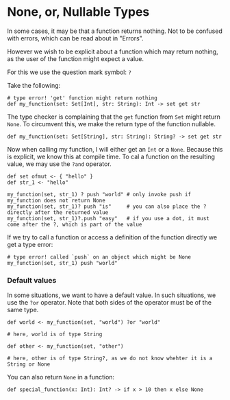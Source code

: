 # None, or, Nullable Types

In some cases, it may be that a function returns nothing. Not to be confused with errors, which can be read about in 
"Errors".

However we wish to be explicit about a function which may return nothing, as the user of the function might expect a 
value.

For this we use the question mark symbol: `?`

Take the following:
    
    # type error! 'get' function might return nothing
    def my_function(set: Set[Int], str: String): Int -> set get str 

The type checker is complaining that the `get` function from `Set` might return `None`. To circumvent this, we make
the return type of the function nullable.

    def my_function(set: Set[String], str: String): String? -> set get str
    
Now when calling my function, I will either get an `Int` or a `None`. Because this is explicit, we know this at compile
time. To cal a function on the resulting value, we may use the `?and` operator.

    def set ofmut <- { "hello" }
    def str_1 <- "hello"
    
    my_function(set, str_1) ? push "world" # only invoke push if my_function does not return None 
    my_function(set, str_1)? push "is"     # you can also place the ? directly after the returned value
    my_function(set, str_1)?.push "easy"   # if you use a dot, it must come after the ?, which is part of the value
    
If we try to call a function or access a definition of the function directly we get a type error:
    
    # type error! called `push` on an object which might be None
    my_function(set, str_1) push "world" 
   
### Default values
   
In some situations, we want to have a default value. In such situations, we use the `?or` operator. Note that both sides
of the operator must be of the same type.

    def world <- my_function(set, "world") ?or "world"
    
    # here, world is of type String
    
    def other <- my_function(set, "other")
    
    # here, other is of type String?, as we do not know whehter it is a String or None
    
You can also return `None` in a function:

    def special_function(x: Int): Int? -> if x > 10 then x else None
    